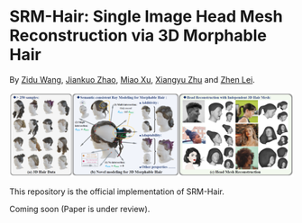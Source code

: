 # SRM-Hair: Single Image Head Mesh Reconstruction via 3D Morphable Hair
 
 By [Zidu Wang](https://scholar.google.com/citations?user=7zD5f0IAAAAJ&hl=zh-CN&oi=ao), [Jiankuo Zhao](https://scholar.google.com/citations?user=uL9EQoAAAAAJ&hl=en), [Miao Xu](https://scholar.google.com/citations?hl=en&user=eHbkeRsAAAAJ), [Xiangyu Zhu](https://xiangyuzhu-open.github.io/homepage/) and [Zhen Lei](http://www.cbsr.ia.ac.cn/users/zlei/).
 
  ![teaser](/teaser/1.jpg)

 This repository is the official implementation of SRM-Hair. 

 Coming soon (Paper is under review).
